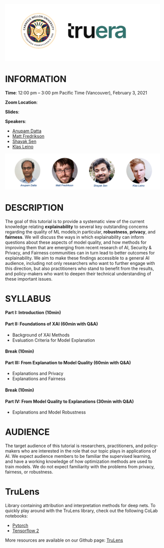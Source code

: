 

![](./src/logo.png)
# INFORMATION

**Time**: 12:00 pm – 3:00 pm Pacific Time (Vancouver), February 3, 2021

**Zoom Location**:

**Slides**:

**Speakers**: 
- [Anupam Datta](https://www.andrew.cmu.edu/user/danupam/)
- [Matt Fredrikson](https://www.cs.cmu.edu/~mfredrik/)
- [Shayak Sen](https://truera.com/people/shayak-sen/)
- [Klas Leino](http://www.cs.cmu.edu/~kleino/)

![](./src/speakers_pic.png)
# DESCRIPTION
The goal of this tutorial is to provide a systematic view of the current knowledge relating **explainability** to several key outstanding concerns regarding the quality of ML models;in particular, **robustness**, **privacy**, and **fairness**. We will discuss the ways in which explainability can inform questions about these aspects of model quality, and how methods for improving them that are emerging from recent research of AI, Security & Privacy, and Fairness communities can in turn lead to better outcomes for explainability. We aim to make these findings accessible to a general AI audience, including not only researchers who want to further engage with this direction, but also practitioners who stand to benefit from the results, and policy-makers who want to deepen their technical understanding of these important issues.
# SYLLABUS
#### Part I: Introduction (10min)
#### Part II: Foundations of XAI (60min with Q&A)
- Background of XAI Methods
- Evaluation Criteria for Model Explanation

#### Break (10min)

#### Part III: From Explanation to Model Quality (60min with Q&A)
- Explanations and Privacy
- Explanations and Fairness

#### Break (10min)

#### Part IV: From Model Quality to Explanations (30min with Q&A)
- Explanations and Model Robustness


# AUDIENCE
The target audience of this tutorial is researchers, practitioners, and policy-makers who are interested in the role that our topic plays in applications of AI. We expect audience members to be familiar the supervised learning, and have a working knowledge of how optimization methods are used to train models. We do not expect familiarity with the problems from privacy, fairness, or robustness.

# TruLens
Library containing attribution and interpretation methods for deep nets. To quickly play around with the TruLens library, check out the following CoLab notebooks:

- [Pytorch](https://colab.research.google.com/drive/1n77IGrPDO2XpeIVo_LQW0gY78enV-tY9?usp=sharing)
- [Tensorflow 2](https://colab.research.google.com/drive/1f-ETsdlppODJGQCdMXG-jmGmfyWyW2VD?usp=sharing)

More resources are available on our Github page: [TruLens](https://github.com/truera/trulens)



